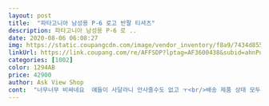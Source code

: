 ```yaml
---
layout: post 
title:  "파타고니아 남성용 P-6 로고 반팔 티셔츠" 
description: 파타고니아 남성용 P-6 로 ..
date: 2020-08-06 06:08:27 
img: https://static.coupangcdn.com/image/vendor_inventory/f8a9/7434d8552ca89cef8866a254027866365c6248adc2904d78a421b390b144.jpg 
linkUrl: https://link.coupang.com/re/AFFSDP?lptag=AF3600438&subid=ahnPublicAsk&pageKey=1141099559&itemId=2112163329&vendorItemId=70653897972&traceid=V0-113-ae793c027f3689bd 
categories: [1002] 
color: 1294AB 
price: 42900 
author: Ask View Shop 
cont:  "너무너무 비싸네요  얘들이 사달라니 안사줄수도 없고 ㅜ<br/>배송 제품 상태 모두 만족입니다!<br/>이뻐요<br/>" 
---
```

